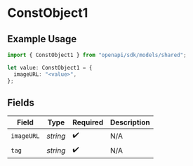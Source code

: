 # ConstObject1

## Example Usage

```typescript
import { ConstObject1 } from "openapi/sdk/models/shared";

let value: ConstObject1 = {
  imageURL: "<value>",
};
```

## Fields

| Field              | Type               | Required           | Description        |
| ------------------ | ------------------ | ------------------ | ------------------ |
| `imageURL`         | *string*           | :heavy_check_mark: | N/A                |
| `tag`              | *string*           | :heavy_check_mark: | N/A                |